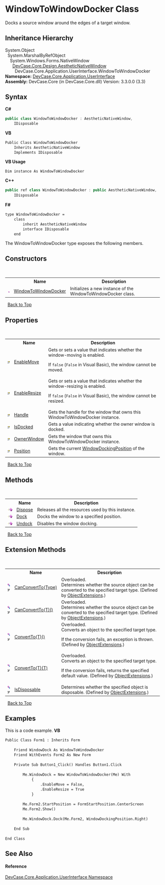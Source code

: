 # WindowToWindowDocker Class
 

Docks a source window around the edges of a target window.


## Inheritance Hierarchy
System.Object<br />&nbsp;&nbsp;System.MarshalByRefObject<br />&nbsp;&nbsp;&nbsp;&nbsp;System.Windows.Forms.NativeWindow<br />&nbsp;&nbsp;&nbsp;&nbsp;&nbsp;&nbsp;<a href="T_DevCase_Core_Design_AestheticNativeWindow">DevCase.Core.Design.AestheticNativeWindow</a><br />&nbsp;&nbsp;&nbsp;&nbsp;&nbsp;&nbsp;&nbsp;&nbsp;DevCase.Core.Application.UserInterface.WindowToWindowDocker<br />
**Namespace:**&nbsp;<a href="N_DevCase_Core_Application_UserInterface">DevCase.Core.Application.UserInterface</a><br />**Assembly:**&nbsp;DevCase.Core (in DevCase.Core.dll) Version: 3.3.0.0 (3.3)

## Syntax

**C#**<br />
``` C#
public class WindowToWindowDocker : AestheticNativeWindow, 
	IDisposable
```

**VB**<br />
``` VB
Public Class WindowToWindowDocker
	Inherits AestheticNativeWindow
	Implements IDisposable
```

**VB Usage**<br />
``` VB Usage
Dim instance As WindowToWindowDocker
```

**C++**<br />
``` C++
public ref class WindowToWindowDocker : public AestheticNativeWindow, 
	IDisposable
```

**F#**<br />
``` F#
type WindowToWindowDocker =  
    class
        inherit AestheticNativeWindow
        interface IDisposable
    end
```

The WindowToWindowDocker type exposes the following members.


## Constructors
&nbsp;<table><tr><th></th><th>Name</th><th>Description</th></tr><tr><td>![Public method](media/pubmethod.gif "Public method")</td><td><a href="M_DevCase_Core_Application_UserInterface_WindowToWindowDocker__ctor">WindowToWindowDocker</a></td><td>
Initializes a new instance of the WindowToWindowDocker class.</td></tr></table>&nbsp;
<a href="#windowtowindowdocker-class">Back to Top</a>

## Properties
&nbsp;<table><tr><th></th><th>Name</th><th>Description</th></tr><tr><td>![Public property](media/pubproperty.gif "Public property")</td><td><a href="P_DevCase_Core_Application_UserInterface_WindowToWindowDocker_EnableMove">EnableMove</a></td><td>
Gets or sets a value that indicates whether the window-moving is enabled. 

 If `false` (`False` in Visual Basic), the window cannot be moved.</td></tr><tr><td>![Public property](media/pubproperty.gif "Public property")</td><td><a href="P_DevCase_Core_Application_UserInterface_WindowToWindowDocker_EnableResize">EnableResize</a></td><td>
Gets or sets a value that indicates whether the window-resizing is enabled. 

 If `false` (`False` in Visual Basic), the window cannot be resized.</td></tr><tr><td>![Public property](media/pubproperty.gif "Public property")</td><td><a href="P_DevCase_Core_Application_UserInterface_WindowToWindowDocker_Handle">Handle</a></td><td>
Gets the handle for the window that owns this WindowToWindowDocker instance.</td></tr><tr><td>![Public property](media/pubproperty.gif "Public property")</td><td><a href="P_DevCase_Core_Application_UserInterface_WindowToWindowDocker_IsDocked">IsDocked</a></td><td>
Gets a value indicating whether the owner window is docked.</td></tr><tr><td>![Public property](media/pubproperty.gif "Public property")</td><td><a href="P_DevCase_Core_Application_UserInterface_WindowToWindowDocker_OwnerWindow">OwnerWindow</a></td><td>
Gets the window that owns this WindowToWindowDocker instance.</td></tr><tr><td>![Public property](media/pubproperty.gif "Public property")</td><td><a href="P_DevCase_Core_Application_UserInterface_WindowToWindowDocker_Position">Position</a></td><td>
Gets the current <a href="T_DevCase_Core_Application_UserInterface_WindowDockingPosition">WindowDockingPosition</a> of the window.</td></tr></table>&nbsp;
<a href="#windowtowindowdocker-class">Back to Top</a>

## Methods
&nbsp;<table><tr><th></th><th>Name</th><th>Description</th></tr><tr><td>![Public method](media/pubmethod.gif "Public method")</td><td><a href="M_DevCase_Core_Application_UserInterface_WindowToWindowDocker_Dispose">Dispose</a></td><td>
Releases all the resources used by this instance.</td></tr><tr><td>![Public method](media/pubmethod.gif "Public method")</td><td><a href="M_DevCase_Core_Application_UserInterface_WindowToWindowDocker_Dock">Dock</a></td><td>
Docks the window to a specified position.</td></tr><tr><td>![Public method](media/pubmethod.gif "Public method")</td><td><a href="M_DevCase_Core_Application_UserInterface_WindowToWindowDocker_Undock">Undock</a></td><td>
Disables the window docking.</td></tr></table>&nbsp;
<a href="#windowtowindowdocker-class">Back to Top</a>

## Extension Methods
&nbsp;<table><tr><th></th><th>Name</th><th>Description</th></tr><tr><td>![Public Extension Method](media/pubextension.gif "Public Extension Method")![Code example](media/CodeExample.png "Code example")</td><td><a href="M_DevCase_Core_Extensions_Object_ObjectExtensions_CanConvertTo">CanConvertTo(Type)</a></td><td>Overloaded.  
Determines whether the source object can be converted to the specified target type.
 (Defined by <a href="T_DevCase_Core_Extensions_Object_ObjectExtensions">ObjectExtensions</a>.)</td></tr><tr><td>![Public Extension Method](media/pubextension.gif "Public Extension Method")![Code example](media/CodeExample.png "Code example")</td><td><a href="M_DevCase_Core_Extensions_Object_ObjectExtensions_CanConvertTo__1">CanConvertTo(T)()</a></td><td>Overloaded.  
Determines whether the source object can be converted to the specified target type.
 (Defined by <a href="T_DevCase_Core_Extensions_Object_ObjectExtensions">ObjectExtensions</a>.)</td></tr><tr><td>![Public Extension Method](media/pubextension.gif "Public Extension Method")![Code example](media/CodeExample.png "Code example")</td><td><a href="M_DevCase_Core_Extensions_Object_ObjectExtensions_ConvertTo__1">ConvertTo(T)()</a></td><td>Overloaded.  
Converts an object to the specified target type. 

 If the conversion fails, an exception is thrown.
 (Defined by <a href="T_DevCase_Core_Extensions_Object_ObjectExtensions">ObjectExtensions</a>.)</td></tr><tr><td>![Public Extension Method](media/pubextension.gif "Public Extension Method")![Code example](media/CodeExample.png "Code example")</td><td><a href="M_DevCase_Core_Extensions_Object_ObjectExtensions_ConvertTo__1_1">ConvertTo(T)(T)</a></td><td>Overloaded.  
Converts an object to the specified target type. 

 If the conversion fails, returns the specified default value.
 (Defined by <a href="T_DevCase_Core_Extensions_Object_ObjectExtensions">ObjectExtensions</a>.)</td></tr><tr><td>![Public Extension Method](media/pubextension.gif "Public Extension Method")![Code example](media/CodeExample.png "Code example")</td><td><a href="M_DevCase_Core_Extensions_Object_ObjectExtensions_IsDisposable">IsDisposable</a></td><td>
Determines whether the specified object is disposable.
 (Defined by <a href="T_DevCase_Core_Extensions_Object_ObjectExtensions">ObjectExtensions</a>.)</td></tr></table>&nbsp;
<a href="#windowtowindowdocker-class">Back to Top</a>

## Examples
This is a code example. 
**VB**<br />
``` VB
Public Class Form1 : Inherits Form

    Friend WindowDock As WindowToWindowDocker
    Friend WithEvents Form2 As New Form

    Private Sub Button1_Click() Handles Button1.Click

        Me.WindowDock = New WindowToWindowDocker(Me) With
            {
                .EnableMove = False,
                .EnableResize = True
            }

        Me.Form2.StartPosition = FormStartPosition.CenterScreen
        Me.Form2.Show()

        Me.WindowDock.Dock(Me.Form2, WindowDockingPosition.Right)

    End Sub

End Class
```


## See Also


#### Reference
<a href="N_DevCase_Core_Application_UserInterface">DevCase.Core.Application.UserInterface Namespace</a><br />